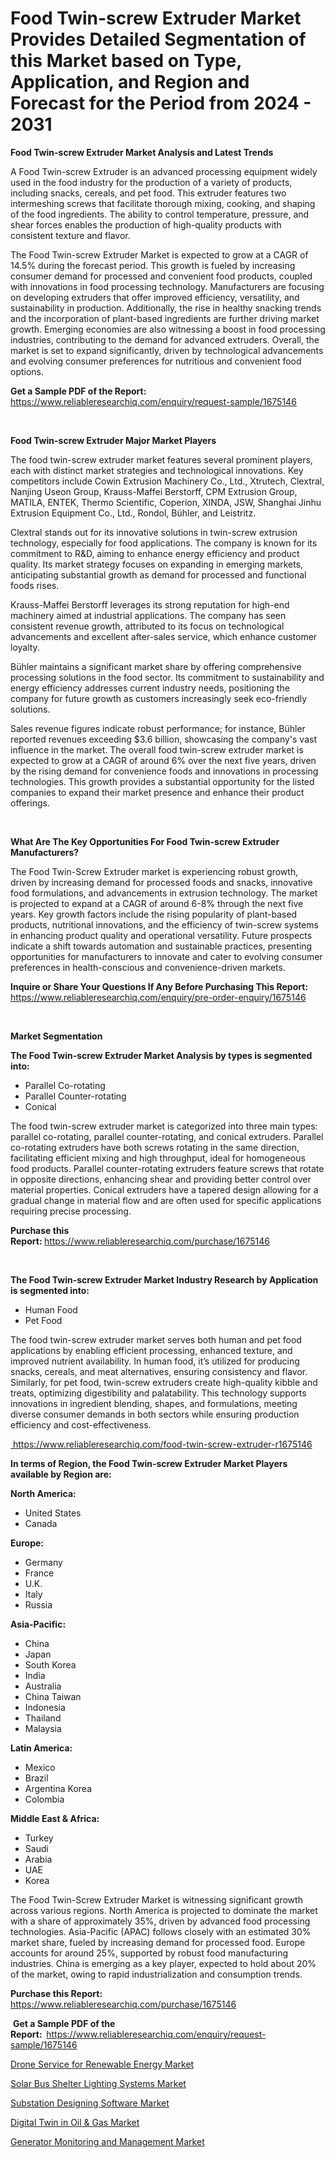 <p><h1>Food Twin-screw Extruder Market Provides Detailed Segmentation of this Market based on Type, Application, and Region and Forecast for the Period from 2024 - 2031</h1></p><p><strong>Food Twin-screw Extruder Market Analysis and Latest Trends</strong></p>
<p><p>A Food Twin-screw Extruder is an advanced processing equipment widely used in the food industry for the production of a variety of products, including snacks, cereals, and pet food. This extruder features two intermeshing screws that facilitate thorough mixing, cooking, and shaping of the food ingredients. The ability to control temperature, pressure, and shear forces enables the production of high-quality products with consistent texture and flavor.</p><p>The Food Twin-screw Extruder Market is expected to grow at a CAGR of 14.5% during the forecast period. This growth is fueled by increasing consumer demand for processed and convenient food products, coupled with innovations in food processing technology. Manufacturers are focusing on developing extruders that offer improved efficiency, versatility, and sustainability in production. Additionally, the rise in healthy snacking trends and the incorporation of plant-based ingredients are further driving market growth. Emerging economies are also witnessing a boost in food processing industries, contributing to the demand for advanced extruders. Overall, the market is set to expand significantly, driven by technological advancements and evolving consumer preferences for nutritious and convenient food options.</p></p>
<p><strong>Get a Sample PDF of the Report:&nbsp;</strong> <a href="https://www.reliableresearchiq.com/enquiry/request-sample/1675146?utm_campaign=1476&utm_medium=2&utm_source=Github&utm_content=ia&utm_term=10102024&utm_id=food-twin-screw-extruder">https://www.reliableresearchiq.com/enquiry/request-sample/1675146</a></p>
<p>&nbsp;</p>
<p><strong>Food Twin-screw Extruder Major Market Players</strong></p>
<p><p>The food twin-screw extruder market features several prominent players, each with distinct market strategies and technological innovations. Key competitors include Cowin Extrusion Machinery Co., Ltd., Xtrutech, Clextral, Nanjing Useon Group, Krauss-Maffei Berstorff, CPM Extrusion Group, MATILA, ENTEK, Thermo Scientific, Coperion, XINDA, JSW, Shanghai Jinhu Extrusion Equipment Co., Ltd., Rondol, Bühler, and Leistritz.</p><p>Clextral stands out for its innovative solutions in twin-screw extrusion technology, especially for food applications. The company is known for its commitment to R&D, aiming to enhance energy efficiency and product quality. Its market strategy focuses on expanding in emerging markets, anticipating substantial growth as demand for processed and functional foods rises.</p><p>Krauss-Maffei Berstorff leverages its strong reputation for high-end machinery aimed at industrial applications. The company has seen consistent revenue growth, attributed to its focus on technological advancements and excellent after-sales service, which enhance customer loyalty.</p><p>Bühler maintains a significant market share by offering comprehensive processing solutions in the food sector. Its commitment to sustainability and energy efficiency addresses current industry needs, positioning the company for future growth as customers increasingly seek eco-friendly solutions.</p><p>Sales revenue figures indicate robust performance; for instance, Bühler reported revenues exceeding $3.6 billion, showcasing the company's vast influence in the market. The overall food twin-screw extruder market is expected to grow at a CAGR of around 6% over the next five years, driven by the rising demand for convenience foods and innovations in processing technologies. This growth provides a substantial opportunity for the listed companies to expand their market presence and enhance their product offerings.</p></p>
<p>&nbsp;</p>
<p><strong>What Are The Key Opportunities For Food Twin-screw Extruder Manufacturers?</strong></p>
<p><p>The Food Twin-Screw Extruder market is experiencing robust growth, driven by increasing demand for processed foods and snacks, innovative food formulations, and advancements in extrusion technology. The market is projected to expand at a CAGR of around 6-8% through the next five years. Key growth factors include the rising popularity of plant-based products, nutritional innovations, and the efficiency of twin-screw systems in enhancing product quality and operational versatility. Future prospects indicate a shift towards automation and sustainable practices, presenting opportunities for manufacturers to innovate and cater to evolving consumer preferences in health-conscious and convenience-driven markets.</p></p>
<p><strong>Inquire or Share Your Questions If Any Before Purchasing This Report:</strong> <a href="https://www.reliableresearchiq.com/enquiry/pre-order-enquiry/1675146?utm_campaign=1476&utm_medium=2&utm_source=Github&utm_content=ia&utm_term=10102024&utm_id=food-twin-screw-extruder">https://www.reliableresearchiq.com/enquiry/pre-order-enquiry/1675146</a></p>
<p>&nbsp;</p>
<p><strong>Market Segmentation</strong></p>
<p><strong>The Food Twin-screw Extruder Market Analysis by types is segmented into:</strong></p>
<p><ul><li>Parallel Co-rotating</li><li>Parallel Counter-rotating</li><li>Conical</li></ul></p>
<p><p>The food twin-screw extruder market is categorized into three main types: parallel co-rotating, parallel counter-rotating, and conical extruders. Parallel co-rotating extruders have both screws rotating in the same direction, facilitating efficient mixing and high throughput, ideal for homogeneous food products. Parallel counter-rotating extruders feature screws that rotate in opposite directions, enhancing shear and providing better control over material properties. Conical extruders have a tapered design allowing for a gradual change in material flow and are often used for specific applications requiring precise processing.</p></p>
<p><strong>Purchase this Report:&nbsp;</strong><a href="https://www.reliableresearchiq.com/purchase/1675146?utm_campaign=1476&utm_medium=2&utm_source=Github&utm_content=ia&utm_term=10102024&utm_id=food-twin-screw-extruder">https://www.reliableresearchiq.com/purchase/1675146</a></p>
<p>&nbsp;</p>
<p><strong>The Food Twin-screw Extruder Market Industry Research by Application is segmented into:</strong></p>
<p><ul><li>Human Food</li><li>Pet Food</li></ul></p>
<p><p>The food twin-screw extruder market serves both human and pet food applications by enabling efficient processing, enhanced texture, and improved nutrient availability. In human food, it’s utilized for producing snacks, cereals, and meat alternatives, ensuring consistency and flavor. Similarly, for pet food, twin-screw extruders create high-quality kibble and treats, optimizing digestibility and palatability. This technology supports innovations in ingredient blending, shapes, and formulations, meeting diverse consumer demands in both sectors while ensuring production efficiency and cost-effectiveness.</p></p>
<p><a href="https://www.reliableresearchiq.com/food-twin-screw-extruder-r1675146?utm_campaign=1476&utm_medium=2&utm_source=Github&utm_content=ia&utm_term=10102024&utm_id=food-twin-screw-extruder">&nbsp;https://www.reliableresearchiq.com/food-twin-screw-extruder-r1675146</a></p>
<p><strong>In terms of Region, the Food Twin-screw Extruder Market Players available by Region are:</strong></p>
<p>
    <p> <strong> North America: </strong>
        <ul>
            <li>United States</li>
            <li>Canada</li>
        </ul>
        </p> 
    <p> <strong> Europe: </strong>
        <ul>
            <li>Germany</li>
            <li>France</li>
            <li>U.K.</li>
            <li>Italy</li>
            <li>Russia</li>
        </ul>
        </p> 
    <p> <strong> Asia-Pacific: </strong>
        <ul>
            <li>China</li>
            <li>Japan</li>
            <li>South Korea</li>
            <li>India</li>
            <li>Australia</li>
            <li>China Taiwan</li>
            <li>Indonesia</li>
            <li>Thailand</li>
            <li>Malaysia</li>
        </ul>
        </p> 
    <p> <strong> Latin America: </strong>
        <ul>
            <li>Mexico</li>
            <li>Brazil</li>
            <li>Argentina Korea</li>
            <li>Colombia</li>
        </ul>
        </p> 
    <p> <strong> Middle East & Africa: </strong>
        <ul>
            <li>Turkey</li>
            <li>Saudi</li>
            <li>Arabia</li>
            <li>UAE</li>
            <li>Korea</li>
        </ul>
    </p>
    </p>
<p><p>The Food Twin-Screw Extruder Market is witnessing significant growth across various regions. North America is projected to dominate the market with a share of approximately 35%, driven by advanced food processing technologies. Asia-Pacific (APAC) follows closely with an estimated 30% market share, fueled by increasing demand for processed food. Europe accounts for around 25%, supported by robust food manufacturing industries. China is emerging as a key player, expected to hold about 20% of the market, owing to rapid industrialization and consumption trends.</p></p>
<p><strong>Purchase this Report: </strong><a href="https://www.reliableresearchiq.com/purchase/1675146?utm_campaign=1476&utm_medium=2&utm_source=Github&utm_content=ia&utm_term=10102024&utm_id=food-twin-screw-extruder">https://www.reliableresearchiq.com/purchase/1675146</a></p>
<p>&nbsp;<strong>Get a Sample PDF of the Report:&nbsp;&nbsp;</strong><a href="https://www.reliableresearchiq.com/enquiry/request-sample/1675146?utm_campaign=1476&utm_medium=2&utm_source=Github&utm_content=ia&utm_term=10102024&utm_id=food-twin-screw-extruder">https://www.reliableresearchiq.com/enquiry/request-sample/1675146</a></p>
<p><strong></strong></p>
<p><p><a href="https://www.linkedin.com/pulse/global-market-pulse-trends-growth-analysis-drone-service-o1rhc?utm_campaign=1476&utm_medium=2&utm_source=Github&utm_content=ia&utm_term=10102024&utm_id=food-twin-screw-extruder">Drone Service for Renewable Energy Market</a></p><p><a href="https://www.linkedin.com/pulse/how-solar-bus-shelter-lighting-systems-market-evolve-growth-4nmmc?utm_campaign=1476&utm_medium=2&utm_source=Github&utm_content=ia&utm_term=10102024&utm_id=food-twin-screw-extruder">Solar Bus Shelter Lighting Systems Market</a></p><p><a href="https://www.linkedin.com/pulse/market-leaders-laggards-global-substation-designing-software-auaqf?utm_campaign=1476&utm_medium=2&utm_source=Github&utm_content=ia&utm_term=10102024&utm_id=food-twin-screw-extruder">Substation Designing Software Market</a></p><p><a href="https://www.linkedin.com/pulse/digital-twin-oil-gas-market-outlook-complete-industry-analysis-m7isc?utm_campaign=1476&utm_medium=2&utm_source=Github&utm_content=ia&utm_term=10102024&utm_id=food-twin-screw-extruder">Digital Twin in Oil & Gas Market</a></p><p><a href="https://www.linkedin.com/pulse/what-innovations-market-trends-shaping-generator-monitoring-tbmcc?utm_campaign=1476&utm_medium=2&utm_source=Github&utm_content=ia&utm_term=10102024&utm_id=food-twin-screw-extruder">Generator Monitoring and Management Market</a></p></p>